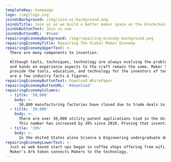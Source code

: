 ```yaml
---
templateKey: homepage
logo: /img/logo.svg
joinUsBackground: /img/join-us-background.png
joinUsTitle: Join us as we build a better maker space on the blockchain
joinUsButtonText: Join us now
joinUsButtonURL: '#team'
repairingEconomyBackground: /img/repairing-economy-background.png
repairingEconomyTitle: Repairing The Global Maker Economy
repairingEconomyUpperText: >-
  There are many components to invention.

  Although tools, techniques, technology are always evolving the problem solving
  and hands on experience aspects to the craft remain the same. Maker Spaces
  provide the tools, education, and technology for the inventors of today. Below
  are a few industry facts & figures.
repairingEconomyButtonText: Download WhitePaper
repairingEconomyButtonURL: '#download'
repairingEconomyColumns:
  - title: '50,000'
    body: >-
      50,000 manufacturing factories have closed due to trade deals in the past 8 years. This leaves many companies and inventors without the proper tools to create their vision.
  - title: '30,000'
    body: >-
      There are over 30,000 utility patent applications tied in the United States every year.
      This number has increased by 30% since 2010. Proving that invention is alive and well.
  - title: '19%'
    body: >-
      In the United States alone Science & Engineering undergraduate degrees have risen 19% since 2009. Graduate Degrees in Engineering are up 48% .
repairingEconomyLowerText: >-
  Just as web based start ups began in coffee shops offering free wifi, the new collar industry of engineering start ups requires access to the tools found in today’s makerspaces.
  Maker’s Ark token connects Makers to the technology.
---
```


